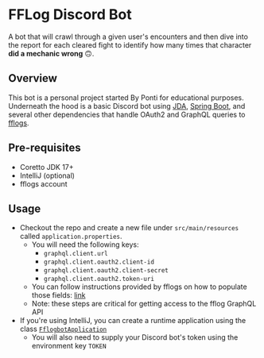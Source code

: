 # FFLog Discord Bot
A bot that will crawl through a given user's encounters and then dive into the report for each cleared fight to identify
how many times that character **did a mechanic wrong** 🙃.

## Overview
This bot is a personal project started By Ponti for educational purposes. Underneath the hood is a basic Discord bot
using [JDA](https://github.com/DV8FromTheWorld/JDA), [Spring Boot](https://spring.io/projects/spring-boot), and several
other dependencies that handle OAuth2 and GraphQL queries to [fflogs](https://www.fflogs.com/).

## Pre-requisites
* Coretto JDK 17+
* IntelliJ (optional)
* fflogs account

## Usage
* Checkout the repo and create a new file under `src/main/resources` called `application.properties`.
  * You will need the following keys:
    * `graphql.client.url`
    * `graphql.client.oauth2.client-id`
    * `graphql.client.oauth2.client-secret`
    * `graphql.client.oauth2.token-uri`
  * You can follow instructions provided by fflogs on how to populate those fields: [link](https://articles.fflogs.com/help/api-documentation)
  * Note: these steps are critical for getting access to the fflog GraphQL API
* If you're using IntelliJ, you can create a runtime application using the class [`FflogbotApplication`](https://github.com/vincenthai/fflogbot/blob/master/src/test/java/com/fflog/fflogbot/FflogbotApplicationTests.java)
  * You will also need to supply your Discord bot's token using the environment key `TOKEN`